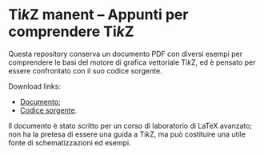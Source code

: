 # Ti*k*Z manent – Appunti per comprendere Ti*k*Z

Questa repository conserva un documento PDF
con diversi esempi per comprendere
le basi del motore di grafica vettoriale Ti*k*Z,
ed è pensato per essere confrontato con il suo codice sorgente.

Download links:
- [Documento](https://github.com/giopaglia/TikZ-manent/raw/main/TikZ-manent.pdf);
- [Codice sorgente](https://github.com/giopaglia/TikZ-manent/raw/main/TikZ-manent.tex).

Il documento è stato scritto per un corso di laboratorio di LaTeX avanzato; non ha la pretesa di essere una guida a Ti*k*Z, ma può costituire una utile fonte di schematizzazioni ed esempi.
